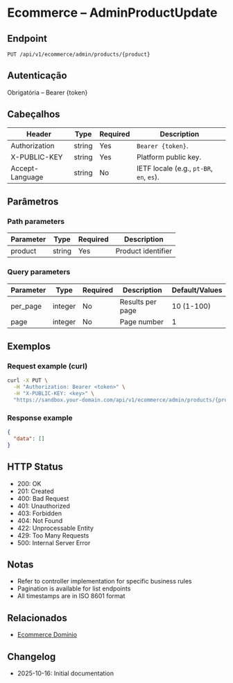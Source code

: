 # Ecommerce – AdminProductUpdate

## Endpoint

```
PUT /api/v1/ecommerce/admin/products/{product}
```

## Autenticação

Obrigatória – Bearer {token}

## Cabeçalhos

| Header           | Type   | Required | Description |
| ---------------- | ------ | -------- | ----------- |
| Authorization    | string | Yes      | `Bearer {token}`. |
| X-PUBLIC-KEY     | string | Yes      | Platform public key. |
| Accept-Language  | string | No       | IETF locale (e.g., `pt-BR`, `en`, `es`). |

## Parâmetros

### Path parameters

| Parameter | Type   | Required | Description |
| --------- | ------ | -------- | ----------- |
| product | string | Yes | Product identifier |

### Query parameters

| Parameter | Type    | Required | Description | Default/Values |
| --------- | ------- | -------- | ----------- | -------------- |
| per_page  | integer | No       | Results per page | 10 (1-100) |
| page      | integer | No       | Page number | 1 |

## Exemplos

### Request example (curl)

```bash
curl -X PUT \
  -H "Authorization: Bearer <token>" \
  -H "X-PUBLIC-KEY: <key>" \
  "https://sandbox.your-domain.com/api/v1/ecommerce/admin/products/{product}"
```

### Response example

```json
{
  "data": []
}
```

## HTTP Status

- 200: OK
- 201: Created
- 400: Bad Request
- 401: Unauthorized
- 403: Forbidden
- 404: Not Found
- 422: Unprocessable Entity
- 429: Too Many Requests
- 500: Internal Server Error

## Notas

- Refer to controller implementation for specific business rules
- Pagination is available for list endpoints
- All timestamps are in ISO 8601 format

## Relacionados

- [Ecommerce Domínio](../README.md)

## Changelog

- 2025-10-16: Initial documentation
